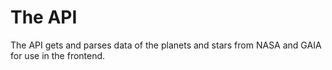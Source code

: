 # The API
The API gets and parses data of the planets and stars from NASA and GAIA for use in the frontend.

